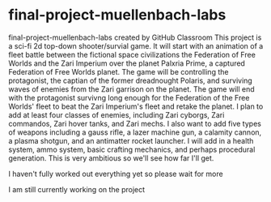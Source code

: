 # final-project-muellenbach-labs
final-project-muellenbach-labs created by GitHub Classroom
This project is a sci-fi 2d top-down shooter/survial game. It will start with an animation of a fleet battle between the fictional space civilizations the Federation of Free Worlds and the Zari Imperium over the planet Palxria Prime, a captured Federation of Free Worlds planet. The game will be controlling the protagonist, the captian of the former dreadnought Polaris, and surviving waves of enemies from the Zari garrison on the planet. The game will end with the protagonist survivng long enough for the Federation of the Free Worlds' fleet to beat the Zari Imperium's fleet and retake the planet. I plan to add at least four classes of enemies, including Zari cyborgs, Zari commandos, Zari hover tanks, and Zari mechs. I also want to add five types of weapons including a gauss rifle, a lazer machine gun, a calamity cannon, a plasma shotgun, and an antimatter rocket launcher. I will add in a health system, ammo system, basic crafting mechanics, and perhaps procedural generation. This is very ambitious so we'll see how far I'll get.

I haven't fully worked out everything yet so please wait for more

I am still currently working on the project
